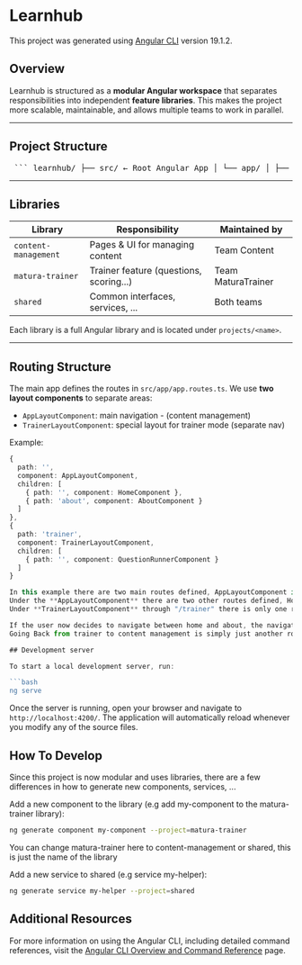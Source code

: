 # Learnhub

This project was generated using [Angular CLI](https://github.com/angular/angular-cli) version 19.1.2.

## Overview

Learnhub is structured as a **modular Angular workspace** that separates responsibilities into independent **feature libraries**. This makes the project more scalable, maintainable, and allows multiple teams to work in parallel.

---

## Project Structure

<pre lang="md"> ``` learnhub/ ├── src/ ← Root Angular App │ └── app/ │ ├── app.routes.ts ← Main routes (route hierarchy) │ └── layouts/ ← Layout wrappers (AppLayout, TrainerLayout) ├── projects/ │ ├── content-management/ ← Library for content management │ │ └── ... ← Components and services exclusive to content management │ ├── matura-trainer/ ← Library for trainer feature │ │ └── ... ← Components and services exclusive to the matura trainer │ └── shared/ ← Shared library │ └── ... ← Shared models, services, utilities ``` </pre>


---

## Libraries

| Library              | Responsibility                          | Maintained by       |
|----------------------|-----------------------------------------|---------------------|
| `content-management` | Pages & UI for managing content         | Team Content        |
| `matura-trainer`     | Trainer feature (questions, scoring...) | Team MaturaTrainer  |
| `shared`             | Common interfaces, services, ...        | Both teams          |

Each library is a full Angular library and is located under `projects/<name>`.

---

## Routing Structure

The main app defines the routes in `src/app/app.routes.ts`. We use **two layout components** to separate areas:

- `AppLayoutComponent`: main navigation - (content management)
- `TrainerLayoutComponent`: special layout for trainer mode (separate nav)

Example:

```ts
{
  path: '',
  component: AppLayoutComponent,
  children: [
    { path: '', component: HomeComponent },
    { path: 'about', component: AboutComponent }
  ]
},
{
  path: 'trainer',
  component: TrainerLayoutComponent,
  children: [
    { path: '', component: QuestionRunnerComponent }
  ]
}

In this example there are two main routes defined, AppLayoutComponent in "/" and TrainerLayoutComponent in "/trainer"
Under the **AppLayoutComponent** there are two other routes defined, Home through "/" and About through "/about".
Under **TrainerLayoutComponent** through "/trainer" there is only one route defined, QuestionRunner through "/".

If the user now decides to navigate between home and about, the navigation bar **doesn't change**. But if they decide to go to the trainer route, the navigation changes to what is defined in the **TrainerLayoutComponent**!
Going Back from trainer to content management is simply just another routerlink to "/".

## Development server

To start a local development server, run:

```bash
ng serve
```

Once the server is running, open your browser and navigate to `http://localhost:4200/`. The application will automatically reload whenever you modify any of the source files.


## How To Develop

Since this project is now modular and uses libraries, there are a few differences in how to generate new components, services, ...

Add a new component to the library (e.g add my-component to the matura-trainer library):

```bash
ng generate component my-component --project=matura-trainer
```

You can change matura-trainer here to content-management or shared, this is just the name of the library

Add a new service to shared (e.g service my-helper):

```bash
ng generate service my-helper --project=shared
```

## Additional Resources

For more information on using the Angular CLI, including detailed command references, visit the [Angular CLI Overview and Command Reference](https://angular.dev/tools/cli) page.
